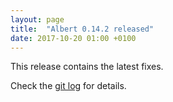 ```yaml
---
layout: page
title:  "Albert 0.14.2 released"
date: 2017-10-20 01:00 +0100
---
```


This release contains the latest fixes.

Check the [git log](https://github.com/albertlauncher/albert/commits/v0.14.2) for details.
